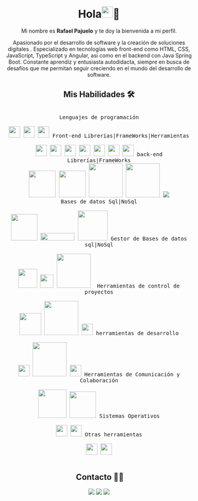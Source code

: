 <div align="center">

# Hola<img src = "https://raw.githubusercontent.com/MartinHeinz/MartinHeinz/master/wave.gif" width = 30px>🎉

Mi nombre es **Rafael Pajuelo** y te doy la bienvenida a mi perfil.

Apasionado por el desarrollo de software y la creación de soluciones digitales . Especializado en tecnologías web front-end como HTML, CSS, JavaScript, TypeScript y Angular, así como en el backend con Java Spring Boot. Constante aprendiz y entusiasta autodidacta, siempre en busca de desafíos que me permitan seguir creciendo en el mundo del desarrollo de software.

## **Mis Habilidades 🛠️**



 <p style="display: inline-block;" align="center">
  <kbd>
    <kbd>Lenguajes de programación</kbd>
    <br>
    <br>
    <img width="30px" src="https://cdn.jsdelivr.net/gh/devicons/devicon/icons/javascript/javascript-plain.svg" />
    <img width="30px" src="https://cdn.jsdelivr.net/gh/devicons/devicon/icons/typescript/typescript-original.svg" />
      <img width="30px" src="https://cdn.jsdelivr.net/gh/devicons/devicon/icons/java/java-original.svg" />
  </kbd>
  <kbd>
    <kbd>Front-end Librerías|FrameWorks|Herramientas</kbd>
    <br>
    <br>
    <img width="30px" src="https://cdn.jsdelivr.net/gh/devicons/devicon/icons/html5/html5-original.svg" /> 
    <img width="30px" src="https://cdn.jsdelivr.net/gh/devicons/devicon/icons/css3/css3-plain.svg" /> 
    <img width="30px" src="https://cdn.jsdelivr.net/gh/devicons/devicon/icons/angularjs/angularjs-plain.svg" /> 
    <img width="30px" src="https://cdn.jsdelivr.net/gh/devicons/devicon/icons/react/react-original.svg" />
    <img width="30px" src="https://cdn.jsdelivr.net/gh/devicons/devicon/icons/bootstrap/bootstrap-original.svg" />
    <img width="30px" src="https://cdn.jsdelivr.net/gh/devicons/devicon/icons/sass/sass-original.svg" /> 
    <img width="30px" src="https://cdn.jsdelivr.net/gh/devicons/devicon/icons/figma/figma-original.svg" /> 
  </kbd>
  <kbd>
    <kbd> back-end Librerías|FrameWorks</kbd>
    <br>
       <img width="71px" src="https://img.shields.io/badge/Node%20js-339933?style=for-the-badge&logo=nodedotjs&logoColor=white" /> 
     <img width="71px" src="https://img.shields.io/badge/ts--node-3178C6?style=for-the-badge&logo=ts-node&logoColor=white" /> 	
     <img width="90px" src="https://img.shields.io/badge/Spring_Boot-F2F4F9?style=for-the-badge&logo=spring-boot" /> 
     <img width="90px" src="https://img.shields.io/badge/Express%20js-000000?style=for-the-badge&logo=express&logoColor=white" /> 
      <img width="px" src="https://img.shields.io/badge/JWT-black?style=for-the-badge&logo=JSON%20web%20tokens" /> 
  </kbd>
  <br>
  <kbd>
    <kbd>Bases de datos Sql|NoSql</kbd>
    <br>
    <br>
    <img width="70px" src="https://img.shields.io/badge/MySQL-005C84?style=for-the-badge&logo=mysql&logoColor=white"/>
    <img width="90px" height="20px" src="https://img.shields.io/badge/Microsoft_SQL_Server-CC2927?style=for-the-badge&logo=microsoft-sql-server&logoColor=white" />
       <img width="79px" src="https://img.shields.io/badge/MongoDB-4EA94B?style=for-the-badge&logo=mongodb&logoColor=white" />
  </kbd>
  <kbd>
    <kbd>Gestor de Bases de datos sql|NoSql</kbd>
    <br>
    <br>
    <img width="50px" src="https://www.tailorit.nl/wp-content/uploads/2022/07/mysql-workbench.png" />
    <img width="35px" src="https://miro.medium.com/v2/resize:fit:402/1*KTDZHTVaVbvbyhIf2PmBAw.png" />
       <img width="90px" src="https://res.cloudinary.com/hevo/image/upload/f_auto,q_auto/v1685944514/hevo-learn-1/MongoDB-Compass-Image.png?_i=AA" />
         <img width="0px" src="https://ubunlog.com/wp-content/uploads/2020/10/mongodb-atlas.png" />
  </kbd>
  <kbd>
    <kbd>Herramientas de control de proyectos</kbd>
    <br>
    <br>
    <img width="58px" src="https://img.shields.io/badge/GIT-E44C30?style=for-the-badge&logo=git&logoColor=white" />
    <img width="90px" src="https://img.shields.io/badge/GitHub-100000?style=for-the-badge&logo=github&logoColor=white" />
    <img width="30px" src="https://cdn.jsdelivr.net/gh/devicons/devicon/icons/gitlab/gitlab-original-wordmark.svg" />
  </kbd>
  <kbd>
    <kbd>herramientas de desarrollo</kbd>
    <br>
    <br>
    <img width="30px" src="https://cdn.jsdelivr.net/gh/devicons/devicon/icons/vscode/vscode-original.svg" />
    <img width="90px" src="https://img.shields.io/badge/Postman-FF6C37?style=for-the-badge&logo=Postman&logoColor=white" />
    <img width="30px" src="https://upload.wikimedia.org/wikipedia/commons/thumb/9/9c/IntelliJ_IDEA_Icon.svg/1200px-IntelliJ_IDEA_Icon.svg.png">
  </kbd>
     <kbd>
    <kbd>Herramientas de Comunicación y Colaboración</kbd>
    <br>
    <br>
    <img width="75px" src="https://img.shields.io/badge/Slack-4A154B?style=for-the-badge&logo=slack&logoColor=white" />
    <img width=70px" src="https://img.shields.io/badge/Jira-0052CC?style=for-the-badge&logo=Jira&logoColor=white" />
  </kbd>
  <kbd>
    <kbd>Sistemas Operativos</kbd>
    <br>
    <br>
    <img width="30px" src="https://cdn.jsdelivr.net/gh/devicons/devicon/icons/linux/linux-original.svg" />
    <img width="30px" src="https://cdn.jsdelivr.net/gh/devicons/devicon/icons/windows8/windows8-original.svg" />
  </kbd>
    <kbd>
    <kbd>Otras herramientas</kbd>
    <br>
    <br>
    <img width="30px" src="https://img.freepik.com/iconos-gratis/sobresalir_318-566085.jpg?w=2000" />
    <img width="30px" src="https://upload.wikimedia.org/wikipedia/commons/thumb/8/8d/Microsoft_Word_2013-2019_logo.svg/2170px-Microsoft_Word_2013-2019_logo.svg.png" />
  </kbd>
</p>

## **&nbsp;Contacto 🤝🏻**

<p align="center">
<a href="#"><img src="https://img.shields.io/badge/-test-3423A6?style=flat&logo=Google-Chrome&logoColor=white"/></a>
<a href="#"><img src="https://img.shields.io/badge/-Rafael%20Pajuelo-0077B5?style=flat&logo=Linkedin&logoColor=white"/></a>
<a href="#"><img src="https://img.shields.io/badge/-rafaelpajuelot@gmail.com-D14836?style=flat&logo=Gmail&logoColor=white"/></a>

</p>


